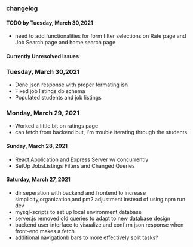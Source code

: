 ### changelog

#### TODO by Tuesday, March 30,2021

- need to add functionalities for form filter selections on Rate page and Job Search page and home search page

#### Currently Unresolved Issues

### Tuesday, March 30,2021

- Done json response with proper formating ish
- Fixed job listings db schema
- Populated students and job listings

### Monday, March 29, 2021

- Worked a little bit on ratings page
- can fetch from backend but, i'm trouble iterating through the students

#### Sunday, March 28, 2021

- React Application and Express Server w/ concurrently
- SetUp JobsListings Filters and Changed Queries

#### Saturday, March 27, 2021

- dir seperation with backend and frontend to increase simplicity,organization,and pm2 adjustment instead of using npm run dev
- mysql-scripts to set up local environment database
- server.js removed old queries to adapt to new database design
- backend user interface to visualize and confirm json response when front-end makes a fetch
- additional navigationb bars to more effectively split tasks?
